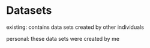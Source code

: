 # Datasets
existing: contains data sets created by other individuals 

personal: these data sets were created by me
